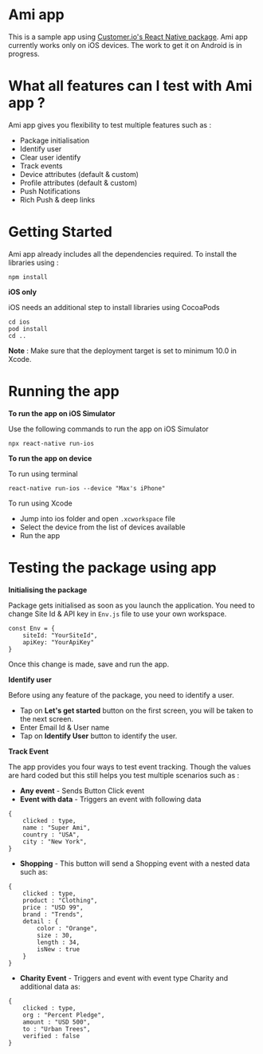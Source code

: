 # Ami app

This is a sample app using [Customer.io's React Native package](https://www.npmjs.com/package/customerio-reactnative). Ami app currently works only on iOS devices. The work to get it on Android is in progress.

# What all features can I test with Ami app ?
Ami app gives you flexibility to test multiple features such as :

- Package initialisation
- Identify user
- Clear user identify
- Track events
- Device attributes (default & custom)
- Profile attributes (default & custom)
- Push Notifications 
- Rich Push & deep links


# Getting Started
Ami app already includes all the dependencies required. To install the libraries using :
```
npm install
```
**iOS only**

iOS needs an additional step to install libraries using CocoaPods
```
cd ios
pod install
cd ..
```
**Note** : Make sure that the deployment target is set to minimum 10.0 in Xcode.

# Running the app
**To run the app on iOS Simulator**

Use the following commands to run the app on iOS Simulator

```
npx react-native run-ios
```
**To run the app on device**

To run using terminal

```
react-native run-ios --device "Max's iPhone"
```
To run using Xcode
- Jump into ios folder and open ```.xcworkspace``` file
- Select the device from the list of devices available
- Run the app 

# Testing the package using app 

**Initialising the package**

Package gets initialised as soon as you launch the application.
You need to change Site Id & API key in `Env.js` file to use your own workspace.
```
const Env = {
    siteId: "YourSiteId",
    apiKey: "YourApiKey"
}
```
Once this change is made, save and run the app.


**Identify user**

Before using any feature of the package, you need to identify a user. 
- Tap on **Let's get started** button on the first screen, you will be taken to the next screen.
- Enter Email Id & User name 
- Tap on **Identify User** button to identify the user.

**Track Event**

The app provides you four ways to test event tracking. Though the values are hard coded but this still helps you test multiple scenarios such as :

- **Any event** - Sends Button Click event 
- **Event with data** - Triggers an event with following data
```
{
    clicked : type,
    name : "Super Ami",
    country : "USA",
    city : "New York",
}
```
- **Shopping** - This button will send a Shopping event with a nested data such as:
```
{
    clicked : type,
    product : "Clothing",
    price : "USD 99",
    brand : "Trends",
    detail : {
        color : "Orange",
        size : 30,
        length : 34,
        isNew : true
    }
}
```
- **Charity Event** - Triggers and event with event type Charity and additional data as:
```
{
    clicked : type,
    org : "Percent Pledge",
    amount : "USD 500",
    to : "Urban Trees",
    verified : false
}
```